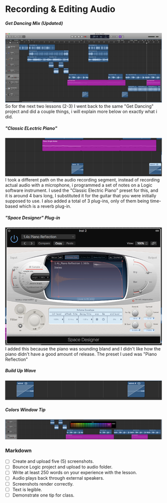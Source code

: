 # Recording & Editing Audio

##### Get Dancing Mix (Updated)
![overview](Images/x1.png)
So for the next two lessons (2-3) I went back to the same "Get Dancing" project and did a couple things, i will explain more below on exactly what i did. 


##### "Classic ELectric Piano"
![overview](Images/x2.png)
I took a different path on the audio recording segment, instead of recording actual audio with a microphone, i programmed a set of notes on a Logic software instrument. I used the "Classic Electric Piano" preset for this, and it is around 4 bars long, I substituted it for the guitar that you were initially supposed to use. I also added a total of 3 plug-ins, only of them being time-based which is a reverb plug-in.



##### "Space Designer" Plug-in
![overview](Images/x3.png)
I added this because the piano was sounding bland and I didn't like how the piano didn't have a good amount of release. The preset I used was "Piano Reflection" 



##### Build Up Wave
![overview](Images/x4.png)



##### Colors Window Tip
![overview](Images/x5.png)





















### Markdown
- [ ] Create and upload five (5) screenshots.
- [ ] Bounce Logic project and upload to audio folder.
- [ ] Write at least 250 words on your experience with the lesson.
- [ ] Audio plays back through external speakers.
- [ ] Screenshots render correctly.
- [ ] Text is legible.
- [ ] Demonstrate one tip for class.
